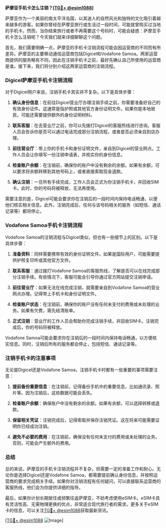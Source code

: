**萨摩亚手机卡怎么注销？[[TG💪+ @esim1088](https://t.me/s/esim1088)]**

萨摩亚作为一个美丽的南太平洋岛国，以其迷人的自然风光和独特的文化吸引着越来越多的游客。如果你曾经在萨摩亚旅行或生活过一段时间，可能就曾购买过当地的手机卡。然而，当你结束旅行或者不再需要这个号码时，可能会疑惑：萨摩亚手机卡怎么注销呢？今天我们就来详细聊聊这个问题。

首先，我们需要明确一点，萨摩亚的手机卡注销流程可能会因运营商的不同而有所差异。萨摩亚的主要移动通信运营商包括Digicel和Vodafone Samoa。两家运营商提供的服务略有不同，因此在注销手机卡之前，最好先确认自己所使用的运营商是谁。接下来，我们将分别介绍这两家运营商的注销流程。

### Digicel萨摩亚手机卡注销流程

对于Digicel用户来说，注销手机卡其实并不复杂。以下是具体步骤：

1. **确认身份信息**：在前往Digicel营业厅办理注销手续之前，你需要准备好自己的有效身份证件。这通常是指护照或其他官方身份证明文件。如果你是本地居民，可能还需要提供额外的身份证明材料。

2. **联系客服**：在去营业厅之前，你可以先拨打Digicel的客服热线进行咨询。客服人员会告诉你是否可以通过电话完成部分注销流程，或者是否必须亲自到店办理。

3. **前往营业厅**：带上你的手机卡和身份证明文件，亲自到Digicel的营业网点。工作人员会让你填写一份注销申请表，并核实你的身份信息。

4. **检查账户余额**：在注销前，确保你的账户中没有剩余的余额。如果有余额，可以要求将余额转移到其他号码上，或者直接索取现金退款。

5. **确认注销**：一旦所有手续完成，工作人员会正式为你注销手机卡，并回收SIM卡。此时，你的号码将被释放，无法再使用。

需要注意的是，Digicel可能会要求你在注销后的一段时间内保持电话畅通，以便他们核实相关信息。此外，注销完成后，任何与该号码相关的服务（如短信、通话记录等）都将停止。

### Vodafone Samoa手机卡注销流程

Vodafone Samoa的注销流程与Digicel类似，但也有一些细节上的区别。以下是具体步骤：

1. **准备资料**：同样需要携带有效的身份证明文件。如果是国际用户，可能需要提供护照复印件或其他官方文件。

2. **联系客服**：通过拨打Vodafone Samoa的客服热线，了解是否可以在线完成部分注销手续。有些情况下，客服可能会引导你通过官方网站提交注销申请。

3. **前往营业厅**：如果无法在线完成注销，就需要亲自到Vodafone Samoa的营业网点办理。记得带上手机卡和身份证明文件。

4. **检查账户状态**：在注销前，确保你的账户没有任何未支付的费用或未处理的业务。如果有欠费，需先结清账单。

5. **正式注销**：营业厅的工作人员会帮助你完成注销手续，并回收SIM卡。注销完成后，你的号码将被释放。

Vodafone Samoa可能会要求你在注销后的一段时间内保持电话畅通，以方便核实信息。同时，注销后所有的服务都会停止，包括短信、通话记录等。

### 注销手机卡的注意事项

无论是Digicel还是Vodafone Samoa，注销手机卡时都有一些重要的事项需要注意：

1. **提前备份重要信息**：在注销前，记得备份手机中的重要信息，比如通讯录、照片等。因为注销后，这些数据可能会丢失。

2. **检查账户余额**：确保账户中没有剩余的余额。如果有余额，可以选择转移或退款。

3. **保留相关凭证**：注销完成后，记得索取并保存注销凭证。这在将来可能需要证明你已经成功注销。

4. **避免不必要的费用**：在注销前，确保没有任何未支付的费用或未处理的业务。否则，可能会产生额外的费用。

### 总结

总的来说，萨摩亚的手机卡注销流程并不复杂，但需要一定的准备工作和耐心。无论你是选择Digicel还是Vodafone Samoa，都需要提前确认身份信息，并按照运营商的要求完成相关手续。如果你对注销流程有任何疑问，可以直接联系运营商的客服热线，他们会为你提供详细的指导。

最后，如果你计划长期居住或频繁往返萨摩亚，不妨考虑使用eSIM卡。eSIM卡具有灵活性高、无需物理更换的优点，非常适合现代旅行者的需求。更多关于eSIM卡的信息，可以关注[TG💪+ @esim1088](https://t.me/s/esim1088)获取最新资讯。

[[TG💪+ @esim1088](https://t.me/s/esim1088) ![Image](https://i.postimg.cc/4NQfJmqS/Snipaste-2025-05-13-00-14-12.png)]